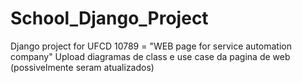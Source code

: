 # School_Django_Project
Django project for UFCD 10789 = "WEB page for service automation company"
Upload diagramas de class e use case da pagina de web (possivelmente seram atualizados)
